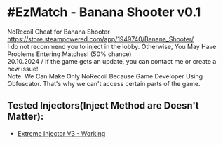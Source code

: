 # #EzMatch - Banana Shooter v0.1
NoRecoil Cheat for Banana Shooter<br>
https://store.steampowered.com/app/1949740/Banana_Shooter/ <br>
I do not recommend you to inject in the lobby. Otherwise, You May Have Problems Entering Matches! (50% chance)<br>
20.10.2024 / If the game gets an update, you can contact me or create a new issue!<br>
Note: We Can Make Only NoRecoil Because Game Developer Using Obfuscator. That's why we can't access certain parts of the game.<br>
## Tested Injectors(Inject Method are Doesn't Matter):
- [Extreme Injector V3 - Working](https://github.com/master131/ExtremeInjector/releases)
